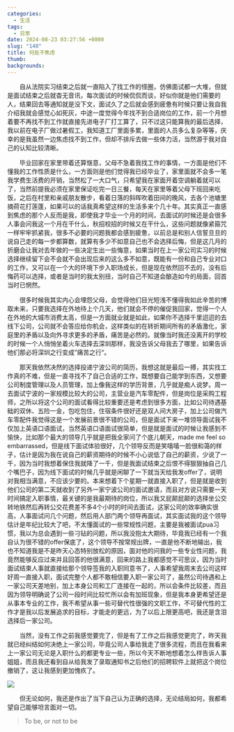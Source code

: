 ```yaml
---
categories:
  - 生活
tags:
  - 日常
date: 2024-08-23 03:27:56 +0800
slug: "140"
title: 何处不焦虑
thumb: 
backgrounds:
---
```


&emsp;&emsp;自从法院实习结束之后就一直陷入了找工作的怪圈，仿佛面试都一大堆，但就是面试结束之后就杳无音讯，每次面试的时候侃侃而谈，好似你就是他们需要的人，结果回去等通知就是没下文，面试久了之后就会感到疲惫有时候只要让我自我介绍我就会感觉心如死灰，中途一度觉得今年找不到合适岗位的工作，前一个月想着要不再找不到工作就直接先进电子厂打工算了，只不过这只能算我的最后选择，我以前在电子厂做过暑假工，我知道工厂里面多累，里面的人员多么复杂等等，庆幸的是我虽然一边焦虑找不到工作，但却不排斥去做一些体力活，当然源于我对自己的认知比较清晰。

&emsp;&emsp;毕业回家在家里带着还算惬意，父母不急着我找工作的事情，一方面是他们不懂我的工作性质是什么，一方面则是他们觉得我已经毕业了，家里面就不会多一笔我学费生活费的开销，当然松了一大口气，只希望我在家面开着空调躺着就可以了，当然前提我必须在家里保证吃完一日三餐，每天在家里等着父母下班回来吃饭，之后在村里和亲戚朋友散步，看着日落的斜晖吹着田间的晚风，去各个池塘里摘荷花打莲蓬，如果可以的话我真希望这样的生活多来个几十年。其实真正一直感到焦虑的那个人反而是我，即使我才毕业一个月的时间，去面试的时候还是会很多人事会问我这一个月在干什么，秋招校招的时候又在干什么，这些问题就像紧箍咒一样牢牢抓紧我，很多不必要的问题我都会感到疲惫，以前总是和别人信誓旦旦的说自己走的每一步都算数，就算有多少不如意自己也不会选择后悔，但是这几月的折磨会让我对去年做的一些决定生出一些悔意，如果当时在上一家公司实习的时候选择继续留下会不会就不会出现后来的这么多不如意，既能有一份和自己专业对口的工作，又可以在一个大的环境下步入职场成长，但是现在依然回不去的，没有后悔药可以选择，或者是当时的我太别扭，当时自己不知道会酿造如今的局面，回首当时已惘然。

&emsp;&emsp;很多时候我其实内心会埋怨父母，会觉得他们目光短浅不懂得我如此辛苦的博取未来，只要我选择在外地待上个几天，他们就会不停的催促我回家，觉得一个人在外地的大城市消费太高，但是一方面就业就是如此，如果你不选择千里迢迢的去线下公司，公司就不会答应给你机会，这样类似的在转折期间所有的矛盾激化，家庭里的矛盾以及向外寻求更多的矛盾，痛苦是必然的。就像当时我还没离开的学校的时候一个人悄悄坐着火车选择去深圳那样，我没告诉父母我去了哪里，如果告诉他们那必将深圳之行变成”痛苦之行“。

&emsp;&emsp;那天我依然决然的选择投递宁波公司的简历，我想这就是最后一搏，其实找工作真的不难，但是一直寻找不了自己合适的工作，既想要自己能学到东西，又想要公司制度管理以及人员管理，加上像我这样的学历背景，几乎就是痴人说梦。周一去面试宁波的一家规模比较大的公司，主营业是汽车零配件，但是岗位是采购工程师，之所以将这个公司的面试看得比较重要还是考虑到很多方面，比如公司待遇基础的双休、五险一金，包吃包住，住宿条件很好还是双人间大房子，加上公司做汽车零配件我觉得这是一个发展前景很不错的公司，但是面试下来一堆领导面试我不仅加上英语口语面试，当然英语口语面试很简单，但是就是面试的时候让我感到不愉快，比如那个最大的领导几乎就是把我全家问了个底儿朝天，made me feel so embarrassed，但是线下面试体验很好，几个领导反而是笑嘻嘻一脸很和蔼的样子，估计是因为我在说自己的薪资期待的时候不小心说低了自己的薪资，少说了一千，因为当时我想着保住我就降了一千，但是我面试结束之后恨不得狠狠抽自己几个嘴巴子，因为线下面试的时候几乎就是闲聊了一下就当天给我发offer了，说明对我相当满意，不应该少要的。本来想着下个星期一就直接入职了，但是就是收到他们公司的第二天就收到了另外一家宁波公司的面试邀请，而且对方说只需要一天时间搞定入职事情，最关键的是我最期待的岗位，所以我又屁颠屁颠的选择坐公交转地铁然后再转公交花费差不多4个小时的时间去面试，这家公司的效率确实很高，人事面试问几个问题，然后用人部门两个领导再面试，其实面试我的这个领导估计是年纪比较大了吧，不太懂面试的一些常规性问题，主要是我被面试pua习惯，我以为总会遇到一些刁钻的问题，所以我没抱太大期待，毕竟我已经有一个我自认为很不错的offer保底了，这个领导不按常规出牌，一直是他不断地输出，我也不知道我是不是昨天心态特别放松的原因，面对他的问我的一些专业性问题，我竟然能够反应过来并且回答的他很满意，回来的路上我都感觉不可思议，因为当时面试结束人事就直接给那个领导签我的入职同意书了，人事希望我周末去公司这样好周一直接入职，面试完整个人都不敢相信要入职一家公司了，虽然公司待遇和上一家公司天差地别，加上本身公司和工厂连接在一起的，所以会条件比较差，而且因为领导明确说了公司一段时间比较忙所以会有加班现象，但是我本身更希望还是从事本专业的工作，我不希望从事一些可替代性很强的文职工作，不可替代性的工作才是我以后发展追求的目标，才能走的更远，为了以后上限更高吧，我还是含泪选择后一家公司。

&emsp;&emsp;当然，没有工作之前我感觉要完了，但是有了工作之后我感觉更完了，昨天我就已经纠结如何决绝上一家公司，毕竟公司人事给我走了很多流程，而且在我看来上一家公司无论是入职什么的都更专业一些，所以今天不断地想着怎么样告诉人事姐姐，而且我还看到自从给我发了录取通知书之后他们的招聘软件上就把这个岗位撤销了，这让我感到更加愧疚了。

![](https://blog.wangyunzi.com/2024/08/42ccad31cc0fcdd1a3252fea30606ce0.jpeg/webp)

&emsp;&emsp;但无论如何，我还是作出了当下自己认为正确的选择，无论结局如何，我都希望自己能够坦言面对一切。

> To be, or not to be